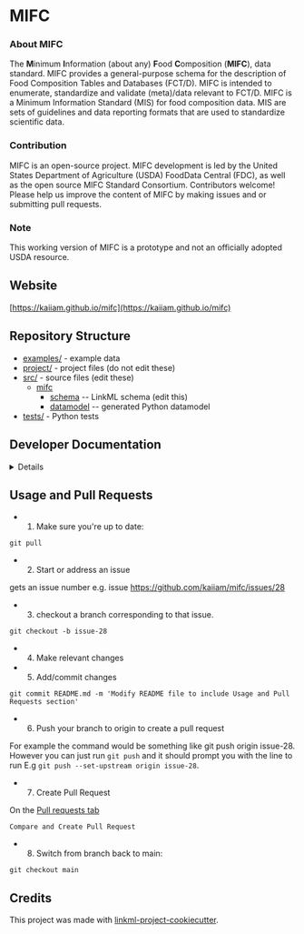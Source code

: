 # MIFC

### About MIFC

The **M**inimum **I**nformation (about any) **F**ood **C**omposition (**MIFC**), data standard. MIFC provides a general-purpose schema for the description of Food Composition Tables and Databases (FCT/D). MIFC is intended to enumerate, standardize and validate (meta)/data relevant to FCT/D. MIFC is a Minimum Information Standard (MIS) for food composition data. MIS are sets of guidelines and data reporting formats that are used to standardize scientific data. 

### Contribution

MIFC is an open-source project. MIFC development is led by the United States Department of Agriculture (USDA) FoodData Central (FDC), as well as the open source MIFC Standard Consortium. Contributors welcome! Please help us improve the content of MIFC by making issues and or submitting pull requests.

### Note

This working version of MIFC is a prototype and not an officially adopted USDA resource.


## Website

[https://kaiiam.github.io/mifc](https://kaiiam.github.io/mifc)

## Repository Structure

* [examples/](examples/) - example data
* [project/](project/) - project files (do not edit these)
* [src/](src/) - source files (edit these)
  * [mifc](src/mifc)
    * [schema](src/mifc/schema) -- LinkML schema
      (edit this)
    * [datamodel](src/mifc/datamodel) -- generated
      Python datamodel
* [tests/](tests/) - Python tests

## Developer Documentation

<details>
Use the `make` command to generate project artefacts:

* `make all-all`: make everything
* `make deploy`: deploys site
</details>



## Usage and Pull Requests


* 1) Make sure you're up to date:

`git pull`

* 2) Start or address an issue

gets an issue number e.g. issue https://github.com/kaiiam/mifc/issues/28

* 3) checkout a branch corresponding to that issue.

`git checkout -b issue-28`

* 4) Make relevant changes 

* 5) Add/commit changes

`git commit README.md -m 'Modify README file to include Usage and Pull Requests section'`

* 6) Push your branch to origin to create a pull request

For example the command would be something like git push origin issue-28. However you can just run `git push` and it should prompt you with the line to run E.g `git push --set-upstream origin issue-28`.

* 7) Create Pull Request

On the [Pull requests tab](https://github.com/kaiiam/mifc/pulls)

`Compare and Create Pull Request`

* 8) Switch from branch back to main:

`git checkout main`



## Credits

This project was made with
[linkml-project-cookiecutter](https://github.com/linkml/linkml-project-cookiecutter).
